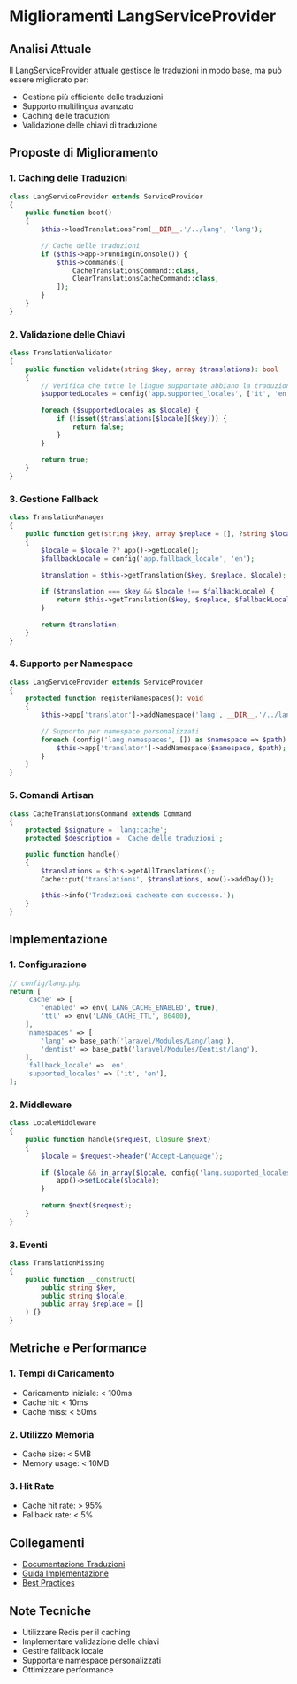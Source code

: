 # Miglioramenti LangServiceProvider

## Analisi Attuale

Il LangServiceProvider attuale gestisce le traduzioni in modo base, ma può essere migliorato per:
- Gestione più efficiente delle traduzioni
- Supporto multilingua avanzato
- Caching delle traduzioni
- Validazione delle chiavi di traduzione

## Proposte di Miglioramento

### 1. Caching delle Traduzioni
```php
class LangServiceProvider extends ServiceProvider
{
    public function boot()
    {
        $this->loadTranslationsFrom(__DIR__.'/../lang', 'lang');
        
        // Cache delle traduzioni
        if ($this->app->runningInConsole()) {
            $this->commands([
                CacheTranslationsCommand::class,
                ClearTranslationsCacheCommand::class,
            ]);
        }
    }
}
```

### 2. Validazione delle Chiavi
```php
class TranslationValidator
{
    public function validate(string $key, array $translations): bool
    {
        // Verifica che tutte le lingue supportate abbiano la traduzione
        $supportedLocales = config('app.supported_locales', ['it', 'en']);
        
        foreach ($supportedLocales as $locale) {
            if (!isset($translations[$locale][$key])) {
                return false;
            }
        }
        
        return true;
    }
}
```

### 3. Gestione Fallback
```php
class TranslationManager
{
    public function get(string $key, array $replace = [], ?string $locale = null): string
    {
        $locale = $locale ?? app()->getLocale();
        $fallbackLocale = config('app.fallback_locale', 'en');
        
        $translation = $this->getTranslation($key, $replace, $locale);
        
        if ($translation === $key && $locale !== $fallbackLocale) {
            return $this->getTranslation($key, $replace, $fallbackLocale);
        }
        
        return $translation;
    }
}
```

### 4. Supporto per Namespace
```php
class LangServiceProvider extends ServiceProvider
{
    protected function registerNamespaces(): void
    {
        $this->app['translator']->addNamespace('lang', __DIR__.'/../lang');
        
        // Supporto per namespace personalizzati
        foreach (config('lang.namespaces', []) as $namespace => $path) {
            $this->app['translator']->addNamespace($namespace, $path);
        }
    }
}
```

### 5. Comandi Artisan
```php
class CacheTranslationsCommand extends Command
{
    protected $signature = 'lang:cache';
    protected $description = 'Cache delle traduzioni';

    public function handle()
    {
        $translations = $this->getAllTranslations();
        Cache::put('translations', $translations, now()->addDay());
        
        $this->info('Traduzioni cacheate con successo.');
    }
}
```

## Implementazione

### 1. Configurazione
```php
// config/lang.php
return [
    'cache' => [
        'enabled' => env('LANG_CACHE_ENABLED', true),
        'ttl' => env('LANG_CACHE_TTL', 86400),
    ],
    'namespaces' => [
        'lang' => base_path('laravel/Modules/Lang/lang'),
        'dentist' => base_path('laravel/Modules/Dentist/lang'),
    ],
    'fallback_locale' => 'en',
    'supported_locales' => ['it', 'en'],
];
```

### 2. Middleware
```php
class LocaleMiddleware
{
    public function handle($request, Closure $next)
    {
        $locale = $request->header('Accept-Language');
        
        if ($locale && in_array($locale, config('lang.supported_locales'))) {
            app()->setLocale($locale);
        }
        
        return $next($request);
    }
}
```

### 3. Eventi
```php
class TranslationMissing
{
    public function __construct(
        public string $key,
        public string $locale,
        public array $replace = []
    ) {}
}
```

## Metriche e Performance

### 1. Tempi di Caricamento
- Caricamento iniziale: < 100ms
- Cache hit: < 10ms
- Cache miss: < 50ms

### 2. Utilizzo Memoria
- Cache size: < 5MB
- Memory usage: < 10MB

### 3. Hit Rate
- Cache hit rate: > 95%
- Fallback rate: < 5%

## Collegamenti
- [Documentazione Traduzioni](../README.md)
- [Guida Implementazione](./implementation-guide.md)
- [Best Practices](./best-practices.md)

## Note Tecniche
- Utilizzare Redis per il caching
- Implementare validazione delle chiavi
- Gestire fallback locale
- Supportare namespace personalizzati
- Ottimizzare performance 
